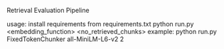 Retrieval Evaluation Pipeline

usage:
install requirements from requirements.txt
python run.py <chunker> <embedding_function> <no_retrieved_chunks>
example:
python run.py FixedTokenChunker all-MiniLM-L6-v2 2

